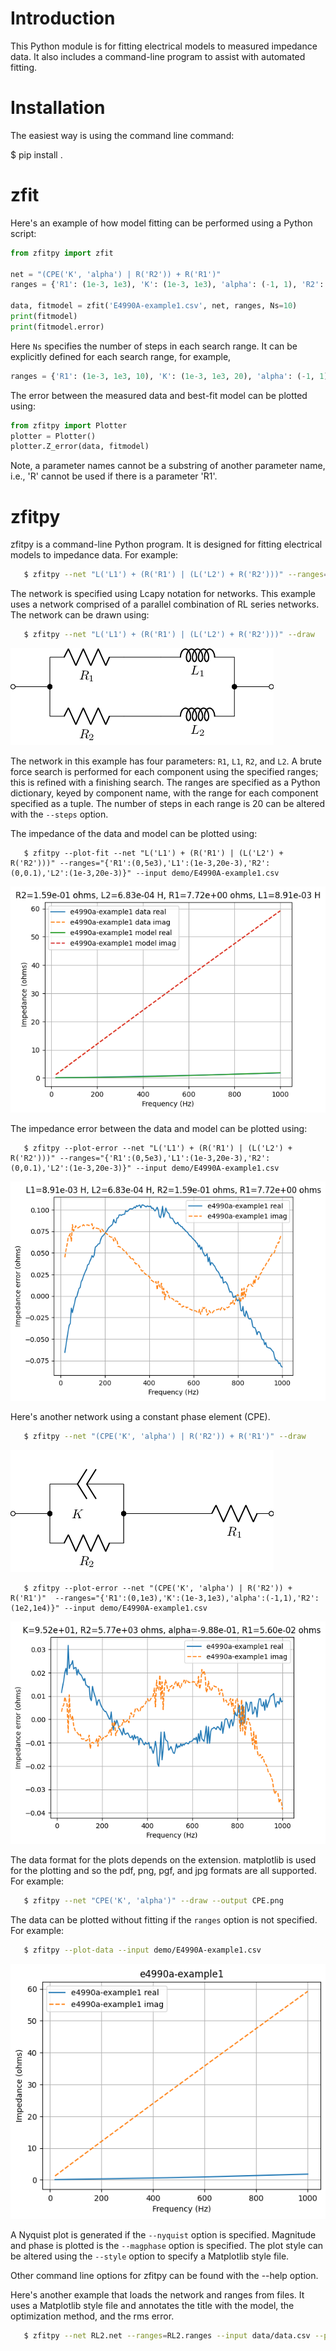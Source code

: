 Introduction
============

This Python module is for fitting electrical models to measured impedance data.   It also includes a command-line program to assist with automated fitting.


Installation
============

The easiest way is using the command line command:

   $ pip install .


zfit
====

Here's an example of how model fitting can be performed using a Python script:

``` python
from zfitpy import zfit

net = "(CPE('K', 'alpha') | R('R2')) + R('R1')"
ranges = {'R1': (1e-3, 1e3), 'K': (1e-3, 1e3), 'alpha': (-1, 1), 'R2': (100, 1e4)}

data, fitmodel = zfit('E4990A-example1.csv', net, ranges, Ns=10)
print(fitmodel)
print(fitmodel.error)
```

Here `Ns` specifies the number of steps in each search range.  It can be explicitly defined for each search range, for example,

``` python
ranges = {'R1': (1e-3, 1e3, 10), 'K': (1e-3, 1e3, 20), 'alpha': (-1, 1), 'R2': (100, 1e4)}
```

The error between the measured data and best-fit model can be plotted using:

``` python
from zfitpy import Plotter
plotter = Plotter()
plotter.Z_error(data, fitmodel)
```

Note, a parameter names cannot be a substring of another parameter
name, i.e., 'R' cannot be used if there is a parameter 'R1'.

   
zfitpy
======

zfitpy is a command-line Python program.  It is designed for fitting
electrical models to impedance data.   For example:

``` bash
   $ zfitpy --net "L('L1') + (R('R1') | (L('L2') + R('R2')))" --ranges="{'R1':(0,5e3),'L1':(1e-3,20e-3),'R2':(0,0.1),'L2':(1e-3,20e-3)}" --input demo/E4990A-example1.csv --plot-error
```
   
The network is specified using Lcapy notation for networks.  This example uses a network comprised of a parallel combination of RL series networks.  The network can be drawn using:

``` bash
   $ zfitpy --net "L('L1') + (R('R1') | (L('L2') + R('R2')))" --draw
```

![](doc/RL2.png)


The network in this example has four parameters: `R1`, `L1`, `R2`, and
`L2`.  A brute force search is performed for each component using the
specified ranges; this is refined with a finishing search.  The ranges
are specified as a Python dictionary, keyed by component name, with
the range for each component specified as a tuple.  The number of
steps in each range is 20 can be altered with the `--steps` option.

The impedance of the data and model can be plotted using:

```
   $ zfitpy --plot-fit --net "L('L1') + (R('R1') | (L('L2') + R('R2')))" --ranges="{'R1':(0,5e3),'L1':(1e-3,20e-3),'R2':(0,0.1),'L2':(1e-3,20e-3)}" --input demo/E4990A-example1.csv
```
   
![](doc/fit1.png)

The impedance error between the data and model can be plotted using:

```
   $ zfitpy --plot-error --net "L('L1') + (R('R1') | (L('L2') + R('R2')))" --ranges="{'R1':(0,5e3),'L1':(1e-3,20e-3),'R2':(0,0.1),'L2':(1e-3,20e-3)}" --input demo/E4990A-example1.csv
```

![](doc/error1.png)


Here's another network using a constant phase element (CPE).

``` bash
   $ zfitpy --net "(CPE('K', 'alpha') | R('R2')) + R('R1')" --draw
```

![](doc/CPE2.png)


```
   $ zfitpy --plot-error --net "(CPE('K', 'alpha') | R('R2')) + R('R1')"  --ranges="{'R1':(0,1e3),'K':(1e-3,1e3),'alpha':(-1,1),'R2':(1e2,1e4)}" --input demo/E4990A-example1.csv
```

![](doc/error2.png)


The data format for the plots depends on the extension.  matplotlib is
used for the plotting and so the pdf, png, pgf, and jpg formats are
all supported.   For example:

``` bash
   $ zfitpy --net "CPE('K', 'alpha')" --draw --output CPE.png
```

The data can be plotted without fitting if the `ranges` option is not specified.  For example:

``` bash
   $ zfitpy --plot-data --input demo/E4990A-example1.csv
```

![](doc/data.png)

A Nyquist plot is generated if the `--nyquist` option is specified.   Magnitude and phase is plotted is the `--magphase` option is specified.  The plot style can be altered using the `--style` option to specify a Matplotlib style file.

Other command line options for zfitpy can be found with the --help option.

Here's another example that loads the network and ranges from files.
It uses a Matplotlib style file and annotates the title with the
model, the optimization method, and the rms error.

``` bash
   $ zfitpy --net RL2.net --ranges=RL2.ranges --input data/data.csv --plot-error --method='brute' --title='%model, %method, %rmse' --style=z.mplstyle --output RL2-brute.pdf
```
